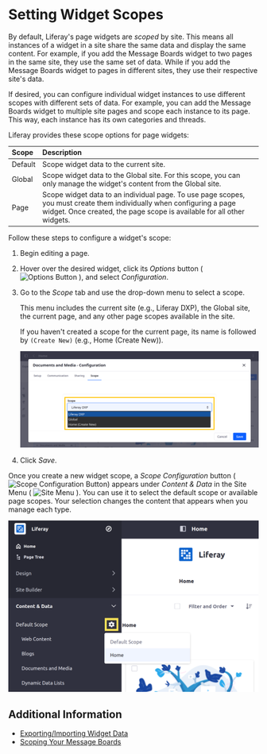 # Setting Widget Scopes

By default, Liferay's page widgets are *scoped* by site. This means all instances of a widget in a site share the same data and display the same content. For example, if you add the Message Boards widget to two pages in the same site, they use the same set of data. While if you add the Message Boards widget to pages in different sites, they use their respective site's data.

If desired, you can configure individual widget instances to use different scopes with different sets of data. For example, you can add the Message Boards widget to multiple site pages and scope each instance to its page. This way, each instance has its own categories and threads.

Liferay provides these scope options for page widgets:

| Scope | Description |
| :--- | :--- |
| Default | Scope widget data to the current site. |
| Global | Scope widget data to the Global site. For this scope, you can only manage the widget's content from the Global site. |
| Page | Scope widget data to an individual page. To use page scopes, you must create them individually when configuring a page widget. Once created, the page scope is available for all other widgets. |

Follow these steps to configure a widget's scope:

1. Begin editing a page.

1. Hover over the desired widget, click its *Options* button ( ![Options Button](../../../../images/icon-app-options.png) ), and select *Configuration*.

1. Go to the *Scope* tab and use the drop-down menu to select a scope.

   This menu includes the current site (e.g., Liferay DXP), the Global site, the current page, and any other page scopes available in the site.

   If you haven't created a scope for the current page, its name is followed by `(Create New)` (e.g., Home (Create New)).

   ![In the Scope tab, use the drop-down menu to select a scope.](./setting-widget-scopes/images/01.png)

1. Click *Save*.

Once you create a new widget scope, a *Scope Configuration* button (![Scope Configuration Button](../../../../images/icon-cog.png)) appears under *Content & Data* in the Site Menu ( ![Site Menu](../../../../images/icon-product-menu.png) ). You can use it to select the default scope or available page scopes. Your selection changes the content that appears when you manage each type.

![Use the Scope Configuration button under Content & Data to determine which scope to manage content for.](./setting-widget-scopes/images/02.png)

## Additional Information

* [Exporting/Importing Widget Data](./exporting-importing-widget-data.md)
* [Scoping Your Message Boards](../../../../collaboration-and-social/message-boards/user-guide/scoping-your-message-boards.md)
